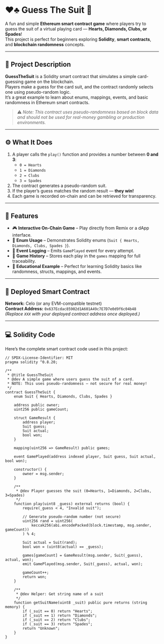 # ♥️♣️ Guess The Suit 🎴

A fun and simple **Ethereum smart contract game** where players try to guess the suit of a virtual playing card — **Hearts, Diamonds, Clubs, or Spades**!  
This project is perfect for beginners exploring **Solidity**, **smart contracts**, and **blockchain randomness** concepts.

---

## 🧩 Project Description

**GuessTheSuit** is a Solidity smart contract that simulates a simple card-guessing game on the blockchain.  
Players make a guess for the card suit, and the contract randomly selects one using pseudo-random logic.  
It’s a great example to learn about enums, mappings, events, and basic randomness in Ethereum smart contracts.

> ⚠️ *Note: This contract uses pseudo-randomness based on block data and should not be used for real-money gambling or production environments.*

---

## ⚙️ What It Does

1. A player calls the `play()` function and provides a number between **0 and 3**:
   - `0 = Hearts`
   - `1 = Diamonds`
   - `2 = Clubs`
   - `3 = Spades`
2. The contract generates a pseudo-random suit.
3. If the player’s guess matches the random result — **they win!**
4. Each game is recorded on-chain and can be retrieved for transparency.

---

## 🌟 Features

- 🎮 **Interactive On-Chain Game** – Play directly from Remix or a dApp interface.  
- 🔢 **Enum Usage** – Demonstrates Solidity enums (`Suit { Hearts, Diamonds, Clubs, Spades }`).  
- 🔄 **Event Logging** – Emits `GamePlayed` event for every attempt.  
- 🧾 **Game History** – Stores each play in the `games` mapping for full traceability.  
- 🧠 **Educational Example** – Perfect for learning Solidity basics like randomness, structs, mappings, and events.  

---

## 📜 Deployed Smart Contract

**Network:** Celo (or any EVM-compatible testnet)  
**Contract Address:** `0x637Ecdac85902d1A601A49c7E7D7e0d9f6c04b48`  
*(Replace `XXX` with your deployed contract address once deployed.)*

---

## 💻 Solidity Code

Here’s the complete smart contract code used in this project:

```solidity
// SPDX-License-Identifier: MIT
pragma solidity ^0.8.20;

/**
 * @title GuessTheSuit
 * @dev A simple game where users guess the suit of a card.
 * NOTE: This uses pseudo-randomness — not secure for real money!
 */
contract GuessTheSuit {
    enum Suit { Hearts, Diamonds, Clubs, Spades }

    address public owner;
    uint256 public gameCount;

    struct GameResult {
        address player;
        Suit guess;
        Suit actual;
        bool won;
    }

    mapping(uint256 => GameResult) public games;

    event GamePlayed(address indexed player, Suit guess, Suit actual, bool won);

    constructor() {
        owner = msg.sender;
    }

    /**
     * @dev Player guesses the suit (0=Hearts, 1=Diamonds, 2=Clubs, 3=Spades)
     */
    function play(uint8 _guess) external returns (bool) {
        require(_guess < 4, "Invalid suit");

        // Generate pseudo-random number (not secure)
        uint256 rand = uint256(
            keccak256(abi.encodePacked(block.timestamp, msg.sender, gameCount))
        ) % 4;

        Suit actual = Suit(rand);
        bool won = (uint8(actual) == _guess);

        games[gameCount] = GameResult(msg.sender, Suit(_guess), actual, won);
        emit GamePlayed(msg.sender, Suit(_guess), actual, won);

        gameCount++;
        return won;
    }

    /**
     * @dev Helper: Get string name of a suit
     */
    function getSuitName(uint8 _suit) public pure returns (string memory) {
        if (_suit == 0) return "Hearts";
        if (_suit == 1) return "Diamonds";
        if (_suit == 2) return "Clubs";
        if (_suit == 3) return "Spades";
        return "Unknown";
    }
}

